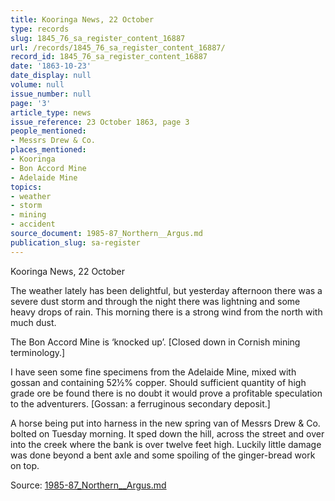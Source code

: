 ```yaml
---
title: Kooringa News, 22 October
type: records
slug: 1845_76_sa_register_content_16887
url: /records/1845_76_sa_register_content_16887/
record_id: 1845_76_sa_register_content_16887
date: '1863-10-23'
date_display: null
volume: null
issue_number: null
page: '3'
article_type: news
issue_reference: 23 October 1863, page 3
people_mentioned:
- Messrs Drew & Co.
places_mentioned:
- Kooringa
- Bon Accord Mine
- Adelaide Mine
topics:
- weather
- storm
- mining
- accident
source_document: 1985-87_Northern__Argus.md
publication_slug: sa-register
---
```


Kooringa News, 22 October

The weather lately has been delightful, but yesterday afternoon there was a severe dust storm and through the night there was lightning and some heavy drops of rain.  This morning there is a strong wind from the north with much dust.

The Bon Accord Mine is ‘knocked up’.  [Closed down in Cornish mining terminology.]

I have seen some fine specimens from the Adelaide Mine, mixed with gossan and containing 52½% copper.  Should sufficient quantity of high grade ore be found there is no doubt it would prove a profitable speculation to the adventurers.  [Gossan: a ferruginous secondary deposit.]

A horse being put into harness in the new spring van of Messrs Drew & Co. bolted on Tuesday morning.  It sped down the hill, across the street and over into the creek where the bank is over twelve feet high.  Luckily little damage was done beyond a bent axle and some spoiling of the ginger-bread work on top.

Source: [1985-87_Northern__Argus.md](/downloads/markdown/1985-87_Northern__Argus.md)
